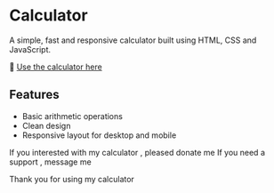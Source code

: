# Calculator

A simple, fast and responsive calculator built using HTML, CSS and JavaScript.

🔗 [Use the calculator here](https://clockmanelite.github.io/Calculator/)

## Features
- Basic arithmetic operations
- Clean design
- Responsive layout for desktop and mobile

If you interested with my calculator , pleased donate me 
If you need a support , message me 

Thank you for using my calculator
